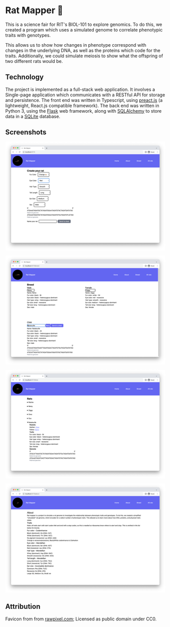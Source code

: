 # Rat Mapper 🐀
This is a science fair for RIT's BIOL-101 to explore genomics.  To do this, we
created a program which uses a simulated genome to correlate phenotypic traits
with genotypes.

This allows us to show how changes in phenotype correspond with changes in the
underlying DNA, as well as the proteins which code for the traits.  Additionally,
we could simulate meiosis to show what the offspring of two different rats would
be.

## Technology
The project is implemented as a full-stack web application. It involves a
Single-page application which communicates with a RESTful API for storage
and persistence. The front end was written in Typescript, using 
[preact.js](https://preactjs.com/) (a lightweight, React.js compatible framework).
The back end was written in Python 3, using the
[Flask](https://flask.palletsprojects.com/en/3.0.x/)
web framework, along with [SQLAlchemy](https://www.sqlalchemy.org/) to store
data in a [SQLite](https://www.sqlite.org/index.html) database.

## Screenshots
![The rat creation dashboard](/assets/creation.png)

![The rat breeding page](/assets/breeding.png)

![The dashboard displaying all rats](/assets/family-tree.png)

![The about page](/assets/about.png)

## Attribution
Favicon from from [rawpixel.com](https://www.rawpixel.com/image/10166071/vector-moon-art-cartoon);
Licensed as public domain under CC0.

